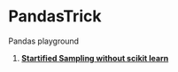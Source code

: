 # PandasTrick
Pandas playground

1. **[Startified Sampling without scikit learn](./Startified_sampling.py)**  